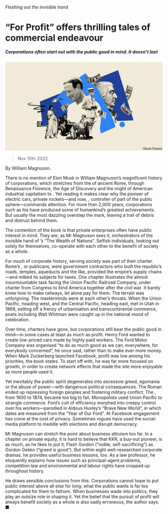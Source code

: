 ###### Fleshing out the invisible hand

# “For Profit” offers thrilling tales of commercial endeavour 

##### Corporations often start out with the public good in mind. It doesn’t last 

![image](images/20221112_CUD001.jpg) 

> Nov 10th 2022 

By William Magnuson. 

There is no mention of Elon Musk in William Magnuson’s magnificent history of corporations, which stretches from the  of ancient Rome, through Renaissance Florence, the Age of Discovery and the might of American industrial capitalism to . Yet reading it makes clear why the pioneer of electric cars, private rockets—and now, , controller of part of the public sphere—commands attention. For more than 2,000 years, corporations such as his have produced some of humankind’s greatest achievements. But usually the most dazzling overstep the mark, leaving a trail of debris and distrust behind them.

The contention of the book is that private enterprises often have public interest in mind. They are, as Mr Magnuson sees it, orchestrators of the invisible hand of ’s “The Wealth of Nations”. Selfish individuals, looking out solely for themselves, co-operate with each other to the benefit of society as a whole.

For much of corporate history, serving society was part of their charter. Rome’s , or publicans, were government contractors who built the republic’s roads, temples, aqueducts and the like, provided the empire’s supply chains—and milked its subjects for taxes. One chapter illustrates the almost insurmountable task facing the Union Pacific Railroad Company, under charter from Congress to bind America together after the civil war. It barely knew how to make railways, let alone pay for them. The terrain was unforgiving. The masterminds were at each other’s throats. When the Union Pacific, heading west, and the Central Pacific, heading east, met in Utah in 1869, setting off a frenzy of urbanisation and transcontinental commerce, poets including Walt Whitman were caught up in the national mood of celebration.

Over time, charters have gone, but corporations still bear the public good in mind—in some cases at least as much as profit. Henry Ford wanted to create low-priced cars made by highly paid workers. The Ford Motor Company was organised “to do as much good as we can, everywhere, for everybody concerned”, he once said, rather than to make ever more money. When Mark Zuckerberg launched Facebook, profit was low among his priorities, the book states. To start off with, he was far more focused on growth, in order to create network effects that made the site more enjoyable as more people used it. 

Yet inevitably the public spirit degenerates into excessive greed, egomania or the abuse of power—with dangerous political consequences. The Roman ended up repressing foreign peoples and fostering military conflict. The , from 1600 to 1874, became too big to fail. Monopolists used Union Pacific to strangle commerce. Ford’s cult of efficiency morphed into creepy control over his workers—parodied in Aldous Huxley’s “Brave New World”, in which dates are measured from the “Year of Our Ford”. At Facebook engagement has come at the cost of privacy. Sometimes rogues have used the social-media platform to meddle with elections and disrupt democracy.

Mr Magnuson can stretch the point about business altruism too far. In a chapter on private equity, it is hard to believe that KKR, a buy-out pioneer, is as much, as he likes to put it, Flash Gordon (“noble, self-sacrificing”) as Gordon Gekko (“greed is good”). But within eight well-researched corporate dramas, he provides useful business lessons, too. As a law professor, he eloquently explains how issues such as principal-agent problems, competition law and environmental and labour rights have cropped up throughout history. 

He draws sensible conclusions from this. Corporations cannot hope to put public interest above all else for long; what the public wants is far too complicated for them to fathom. When businesses wade into politics, they play an outsize role in shaping it. Yet the belief that the pursuit of profit will always benefit society as a whole is also sadly erroneous, the author says. ■


